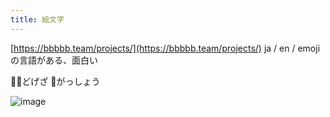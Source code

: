 ```yaml
---
title: 絵文字
---
```


[https://bbbbb.team/projects/](https://bbbbb.team/projects/)
ja / en / emojiの言語がある、面白い

🙇‍♂️どげざ
🙏がっしょう

![image](https://pbs.twimg.com/media/EJf1UNmVUAAJZGn.jpg)
